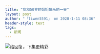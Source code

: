 ```yaml
---
title: "我和50岁的姐姐快乐的一天"
layout: post
author: "「liwen5591」 on 2020-1-11 08:36"
header-style: text
tags:
  - 新闻
---
```


<head></head>
<body>
 <img src="https://bbs.boniu123.cc/data/attachment/album/202001/10/233300qcyh4n95z9cn933h.jpg" onload="thumbImg(this)">给回复，下集更精彩
 <br>
</body>


